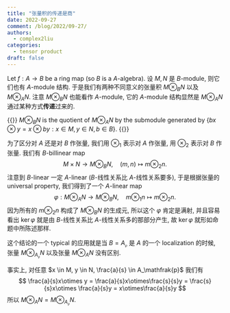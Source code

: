 ```yaml
---
title: "张量积的传递是商"
date: 2022-09-27
comment: /blog/2022/09-27/
authors:
  - complex2liu
categories:
  - tensor product
draft: false
---
```


Let $f: A \to B$ be a ring map (so $B$ is a $A$-algebra).
设 $M, N$ 是 $B$-module, 则它们也有 $A$-module 结构.
于是我们有两种不同意义的张量积 $M \otimes_B N$ 以及 $M \otimes_A N$.
注意 $M \otimes_B N$ 也能看作 $A$-module,
它的 $A$-module 结构显然是 $M \otimes_A N$ 通过某种方式**传递**过来的.

{{<math-env type = "Proposition">}}
$M\otimes_B N$ is the quotient of $M \otimes_A N$ by the submodule
generated by $\{bx\otimes y = x \otimes by: x \in M, y \in N, b \in B\}$.
{{</math-env>}}

为了区分对 $A$ 还是对 $B$ 作张量, 我们用 $\otimes_1$ 表示对 $A$ 作张量,
用 $\otimes_2$ 表示对 $B$ 作张量.
我们有 $B$-billinear map
$$
M \times N \to M\otimes_B N, \quad (m,n) \mapsto m\otimes_2 n.
$$
注意到 $B$-linear 一定 $A$-linear ($B$-线性关系比 $A$-线性关系要多),
于是根据张量的 universal property, 我们得到了一个 $A$-linear map
$$
\varphi: M\otimes_A N \to M\otimes_B N, \quad
m\otimes_1 n \mapsto m\otimes_2 n.
$$
因为所有的 $m\otimes_2 n$ 构成了 $M \otimes_B N$ 的生成元,
所以这个 $\varphi$ 肯定是满射, 并且容易看出 $\ker\varphi$ 就是由
$B$-线性关系比 $A$-线性关系多的那部分产生,
故 $\ker\varphi$ 就形如命题中所陈述那样.

这个结论的一个 typical 的应用就是当 $B = A_\mathfrak{p}$ 是
$A$ 的一个 localization 的时候, 张量 $M \otimes_{A_\mathfrak{p}} N$
以及张量 $M\otimes_A N$ 没有区别.

事实上, 对任意 $x \in M, y \in N, \frac{a}{s} \in A_\mathfrak{p}$ 我们有
$$
\frac{a}{s}x\otimes y = \frac{a}{s}x\otimes\frac{s}{s}y =
\frac{s}{s}x\otimes \frac{a}{s}y = x\otimes\frac{a}{s}y
$$
所以 $M\otimes_A N = M\otimes_{A_\mathfrak{p}} N$.
